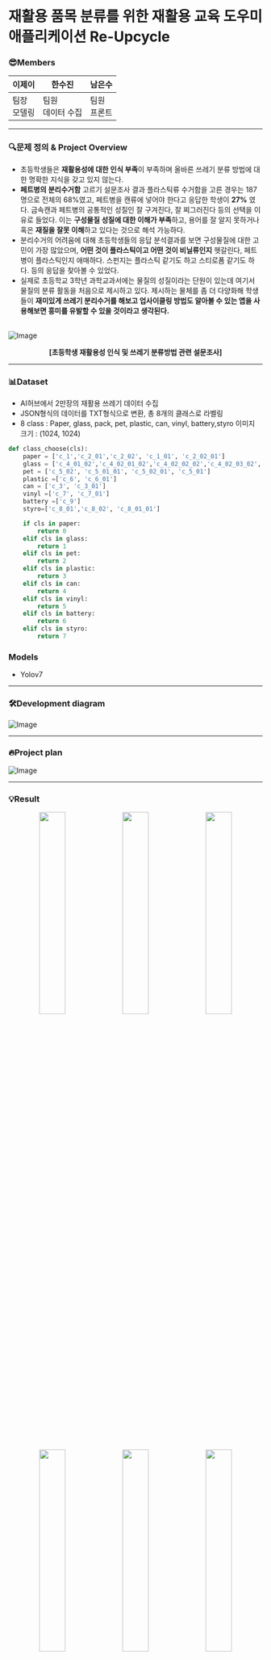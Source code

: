 # 재활용 품목 분류를 위한 재활용 교육 도우미 애플리케이션 Re-Upcycle

### 😎Members
| 이제이 | 한수진 | 남은수 |
| --- | --- | --- | 
| 팀장<br>모델링 | 팀원<br>데이터 수집 | 팀원<br>프론트 |
---

### 🔍문제 정의 & Project Overview

- 초등학생들은 **재활용성에 대한 인식 부족**이 부족하며 올바른 쓰레기 분류 방법에 대한 명확한 지식을 갖고 있지 않는다.
- **페트병의 분리수거함** 고르기 설문조사 결과 플라스틱류 수거함을 고른 경우는 187명으로 전체의 68%였고, 페트병을 캔류에 넣어야 한다고 응답한 학생이 **27%** 였다. 금속캔과 페트병의 공통적인 성질인 잘 구겨진다, 잘 찌그러진다 등의 선택을 이유로 들었다. 이는 **구성물질 성질에 대한 이해가 부족**하고, 용어를 잘 알지 못하거나 혹은 **재질을 잘못 이해**하고 있다는 것으로 해석 가능하다.
- 분리수거의 어려움에 대해 초등학생들의 응답 분석결과를 보면 구성물질에 대한 고민이 가장 많았으며, **어떤 것이 플라스틱이고 어떤 것이 비닐류인지** 헷갈린다, 페트병이 플라스틱인지 애매하다. 스펀지는 플라스틱 같기도 하고 스티로폼 같기도 하다. 등의 응답을 찾아볼 수 있었다.
- 실제로 초등학교 3학년 과학교과서에는 물질의 성질이라는 단원이 있는데 여기서 물질의 분류 활동을 처음으로 제시하고 있다. 제시하는 물체를 좀 더 다양화해 학생들이 **재미있게 쓰레기 분리수거를 해보고 업사이클링 방법도 알아볼 수 있는 앱을 사용해보면 흥미를 유발할 수 있을 것이라고 생각된다.**

<br /> ![Image](https://github.com/user-attachments/assets/5e602f38-c624-42af-b53b-df3b2779e40d)
<div align="center">
  
**[초등학생 재활용성 인식 및 쓰레기 분류방법 관련 설문조사]**
</div>

---
### 📊Dataset
- AI허브에서 2만장의 재활용 쓰레기 데이터 수집
- JSON형식의 데이터를 TXT형식으로 변환, 총 8개의 클래스로 라벨링
- 8 class :  Paper, glass, pack, pet, plastic, can, vinyl, battery,styro
이미지 크기 : (1024, 1024)
  
```python
def class_choose(cls):
    paper = ['c_1','c_2_01','c_2_02', 'c_1_01', 'c_2_02_01']
    glass = ['c_4_01_02','c_4_02_01_02','c_4_02_02_02','c_4_02_03_02','c_4_03', 'c_4_03_01', 'c_4_01_01', 'c_4_02_01_01', 'c_4_02_02_01', 'c_4_02_03_01']
    pet = ['c_5_02', 'c_5_01_01', 'c_5_02_01', 'c_5_01']
    plastic =['c_6', 'c_6_01']
    can = ['c_3', 'c_3_01']
    vinyl =['c_7', 'c_7_01']
    battery =['c_9']
    styro=['c_8_01','c_8_02', 'c_8_01_01']

    if cls in paper:
        return 0
    elif cls in glass:
        return 1
    elif cls in pet:
        return 2
    elif cls in plastic:
        return 3
    elif cls in can:
        return 4
    elif cls in vinyl:
        return 5
    elif cls in battery:
        return 6
    elif cls in styro:
        return 7
```
### Models
- Yolov7
---
### 🛠Development diagram
![Image](https://github.com/user-attachments/assets/2f3ed7b2-174e-4bd6-94f3-0b46ab627de7)

---
### 🔥Project plan
![Image](https://github.com/user-attachments/assets/a31f6e39-7da5-45a8-aa20-b8cc1b12aba2)

---
### 💡Result
<p align="center">  <img src="https://github.com/user-attachments/assets/259f7b71-706b-4bde-b943-ac34c4461e54" align="center" width="32%">  <img src="https://github.com/user-attachments/assets/0e013828-52c4-4b98-a976-0bc9d8809d2a" align="center" width="32%">  <img src="https://github.com/user-attachments/assets/8cc97f5c-e992-4141-9434-152d1602b2c0" align="center" width="32%">  <figcaption align="center"></figcaption></p>
<p align="center">  <img src="https://github.com/user-attachments/assets/1135ba67-66a5-4755-aaec-dc8ec91dfe0c" align="center" width="32%">  <img src="https://github.com/user-attachments/assets/a801b349-fa25-4e79-bf84-63ebff666443" align="center" width="32%">  <img src="https://github.com/user-attachments/assets/4b5155e3-719f-483f-ab71-985103cc2769" align="center" width="32%">  <figcaption align="center"></figcaption></p>

![Image](https://github.com/user-attachments/assets/e58fbc03-b8c6-47ca-a765-d53cc9d1f98b)
- 이미지를 업로드하면 분석 결과를 바탕으로 분류 결과와 해당 재활용 쓰레기의 업사이클 유튜브 영상을 추천해준다.
---
### 💡Confusion Matrics & Training rate
<p align="center"> <img src="https://github.com/user-attachments/assets/bdc81361-6b8e-4972-a3bd-e04ad6cebf08"  width="550" height="400"/></p>

- 다음과 같은 **혼동행렬**에서 모델의 정확도를 확인할 수 있다. 유리는 88%,  배터리는 95%, 스티로폼은 96퍼센트로 정확도가 높은 반면 배터리는 오분류된 비율이 18%, 비닐의 정확도는 0.69으로 비교적 낮은 것을 알 수 있다.

<div align="center">
  
![Image](https://github.com/user-attachments/assets/c99a771e-cebc-420b-b3e1-513bf3502771)

</div>

- 객체 탐지 모델의 학습 과정에서의 다양한 메트릭의 변화를 볼 수 있다. 먼저 상단의 그래프를 보면, **Box Loss**는 초기 0.024에서 시작하여 지속적으로 감소한다. 20에코프 이후 안정적인 감소세를 보이고 있으며, 최종적으로 0.014 수준까지 감소하였다. 이를 통해 학습이 안정적으로 진행됨을 확인할 수 있다.
- **Objectness Loss**는 초기 급격한 상승 후 점진적 감소를 보인다. 0.007에서 시작하여 0.0045까지 감소하였다. 이는 모델이 객체의 존재 여부를 잘 학습함을 알 수 있다.
- **Classification Loss**는 초기 0.016에서 시작하여 꾸준히 감소하여 최종적으로는 0.006까지 감소하였다. 이는 클래스 분류 능력이 지속적으로 향상됨을 알 수 있다.
- **Precision**과 **Recall**은 0.65에서 0.85까지 상승하는 것을 통해 두 메트릭 모두 안정적인 성능 향상을 보임을 확인하였다. 다음으로 하단의 그래프를 보면, **val Box**는 학습 세트보다 높은 초기값으로 비교적 빠르게 감소하여 0.025에서 안정화를 이루었고 과적합 징후는 보이지 않고 있다.
- **Val Objectness**는 0.012에서 시작하여 점진적으로 상승하고 있고, 최종적으로는 0.016까지 증가하였다.
- **Val Classification**에서는 초기 급상승 후 점진적 감소를 보이고 있고, 0.018 수준에서 안정화되었다. 이는 일관된 학습패턴을 보여준다.
-**mAP** 성능은 0.75에서 0.90까지 꾸준히 상승하어 모든 loU 임계값이 성능에서 향상되었다. 정리하면, 모든 손실 함수가 안정적으로 감소하였고, 검증 세트에서도 일관된 성능 향상을 보이고 있다. mAP 지표 역시 꾸준히 상승하고 있다.
---
### 💡F1·Precision·Recall vs. Confidence 관계
<div style="text-align:center;">
  <img src="https://github.com/user-attachments/assets/e6cf9dbb-9a06-4bb0-9fdf-fae3b8632551"
       style="display:inline-block; vertical-align:middle; width:45%; margin:0 .5rem;">
  <img src="https://github.com/user-attachments/assets/7e49ccb4-624e-4708-9570-a810cd2b3c09"
       style="display:inline-block; vertical-align:middle; width:45%; margin:0 .5rem;">
</div>
<div style="text-align:center;">
  <img src="https://github.com/user-attachments/assets/08be66d7-edf6-46c1-94d8-5223855f7086"
       style="display:inline-block; vertical-align:middle; width:45%; margin:0 .5rem;">
  <img src="https://github.com/user-attachments/assets/31c572a9-568e-4102-84bb-c5f12482be56"
       style="display:inline-block; vertical-align:middle; width:45%; margin:0 .5rem;">
</div>

- **F1 점수**와 **Confidence**의 관계를 보여준다. 모든 클래스의 F1 평균 점수가 0.86으로 양호한 성능을 보인다. 대부분의 클래스가 confidence 0.2~0.8 구간에서 안정적인 성능을 유지한다. 두번째 사진에서 Precision 곡선을 통해 모델이 클래스별로 얼마나 정확한 예측을 하는지 확인할 수 있었다. X축은 Confidence값, Y축은 Precision값이다.
- **Confidencen**값이 0.986 이상에서 Precision이 1.0에 도달하기에 모델이 전체적으로 높은 성능을 보이고 있음을 알 수 있다. Battery, styro, can 클래서에는 높은 정밀도를 가지고 있지만 plastic, vinyl 클래스는 상대적으로 낮다는 것을 확인한다.
- **Recall-Confidence 곡선은** 재활용 품목 분류 모델의 성능을 더 세부적으로 보여주고 있다. 전체 클래스의 mA@0.5가 0.899로 매우 우수한 성능을 보여준다. 최상위 성능 그룹은 0.980인 스티로폼, 0.977인 배터리이다. 그 다음으로 0.933인 캔, 0.927인 페트가 성능이 높다. 낮은 성능으로는 0.830인 종이, 09793인 비닐이다. 이들은 상대적으로 변형이 쉽고 다양한 형태를 가질 수 있는 물체들이다. 곡선을 살펴보면 초기 구간은 대부분의 클래스가 높지만 후반부분으로 갈수록 어려운 케이스들에 대한 정확도가 저하된다.
- 즉, 전체 모델 성능은 Confidence가 낮을 때 매우 높은 Recall을 달성하지만, Confidence 임계값이 높아질수록 Recall이 급격히 떨어진다. 따라서 하위 성능 클래스인 비닐과 종이의 데이터 품질을 개선할 필요가 있다.

### application flow chart
![Image](https://github.com/user-attachments/assets/8527f4ac-4679-4b18-b920-685cccc8ec86)
### poster
![Image](https://github.com/user-attachments/assets/7f38c10d-09e7-4a96-a8b1-c9585a54be69)



